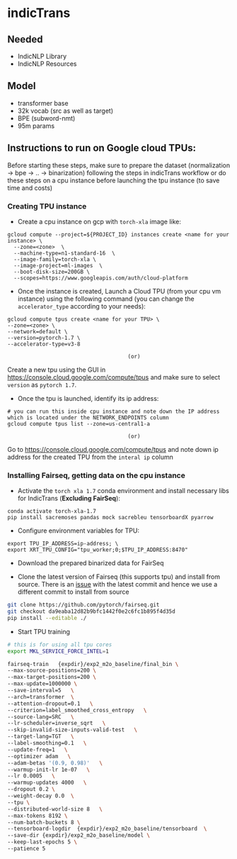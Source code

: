 # indicTrans


## Needed

- IndicNLP Library
- IndicNLP Resources



## Model 

- transformer base 
- 32k vocab (src as well as target)
- BPE (subword-nmt)
- 95m params

## Instructions to run on Google cloud TPUs:

Before starting these steps, make sure to prepare the dataset (normalization -> bpe -> .. -> binarization) following the steps in indicTrans workflow or do these steps on a cpu instance before launching the tpu instance (to save time and costs)

### Creating TPU instance

- Create a cpu instance on gcp with `torch-xla` image like:
```
gcloud compute --project=${PROJECT_ID} instances create <name for your instance> \
  --zone=<zone>  \
  --machine-type=n1-standard-16  \
  --image-family=torch-xla \
  --image-project=ml-images  \
  --boot-disk-size=200GB \
  --scopes=https://www.googleapis.com/auth/cloud-platform
```
- Once the instance is created, Launch a Cloud TPU (from your cpu vm instance) using the following command (you can change the `accelerator_type` according to your needs):
```
gcloud compute tpus create <name for your TPU> \
--zone=<zone> \
--network=default \
--version=pytorch-1.7 \
--accelerator-type=v3-8
```
                                          (or)
Create a new tpu using the GUI in https://console.cloud.google.com/compute/tpus and make sure to select `version` as  `pytorch 1.7`. 

- Once the tpu is launched, identify its ip address:
```
# you can run this inside cpu instance and note down the IP address which is located under the NETWORK_ENDPOINTS column
gcloud compute tpus list --zone=us-central1-a
```
                                          (or)
Go to https://console.cloud.google.com/compute/tpus and note down ip address for the created TPU from the `interal ip` column 

### Installing Fairseq, getting data on the cpu instance

- Activate the `torch xla 1.7` conda environment and install necessary libs for IndicTrans (**Excluding FairSeq**):
```
conda activate torch-xla-1.7
pip install sacremoses pandas mock sacrebleu tensorboardX pyarrow
```
- Configure environment variables for TPU:
```
export TPU_IP_ADDRESS=ip-address; \
export XRT_TPU_CONFIG="tpu_worker;0;$TPU_IP_ADDRESS:8470"
```
- Download the prepared binarized data for FairSeq

- Clone the latest version of Fairseq (this supports tpu) and install from source. There is an [issue](https://github.com/pytorch/fairseq/issues/3259) with the latest commit and hence we use a different commit to install from source
```bash
git clone https://github.com/pytorch/fairseq.git
git checkout da9eaba12d82b9bfc1442f0e2c6fc1b895f4d35d
pip install --editable ./
```

- Start TPU training
```bash
# this is for using all tpu cores
export MKL_SERVICE_FORCE_INTEL=1

fairseq-train   {expdir}/exp2_m2o_baseline/final_bin \
--max-source-positions=200 \
--max-target-positions=200 \
--max-update=1000000 \
--save-interval=5   \
--arch=transformer  \
--attention-dropout=0.1   \
--criterion=label_smoothed_cross_entropy   \
--source-lang=SRC   \
--lr-scheduler=inverse_sqrt   \
--skip-invalid-size-inputs-valid-test   \
--target-lang=TGT   \
--label-smoothing=0.1   \
--update-freq=1   \
--optimizer adam   \
--adam-betas '(0.9, 0.98)'   \
--warmup-init-lr 1e-07   \
--lr 0.0005   \
--warmup-updates 4000   \
--dropout 0.2 \
--weight-decay 0.0  \
--tpu \
--distributed-world-size 8   \
--max-tokens 8192 \
--num-batch-buckets 8 \
--tensorboard-logdir  {expdir}/exp2_m2o_baseline/tensorboard  \
--save-dir {expdir}/exp2_m2o_baseline/model \
--keep-last-epochs 5 \
--patience 5
```

